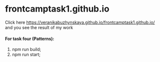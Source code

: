 # frontcamptask1.github.io

Click here https://veranikabuzhynskaya.github.io/frontcamptask1.github.io/ and you see the result of my work

#### For task four (Patterns):
1. npm run build;
2. npm run start;